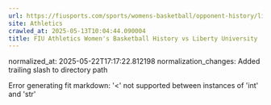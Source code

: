 ```yaml
---
url: https://fiusports.com/sports/womens-basketball/opponent-history/liberty-university/1562/
site: Athletics
crawled_at: 2025-05-13T10:04:44.090004
title: FIU Athletics Women's Basketball History vs Liberty University
---
```

normalized_at: 2025-05-22T17:17:22.812198
normalization_changes: Added trailing slash to directory path

Error generating fit markdown: '<' not supported between instances of 'int' and 'str'